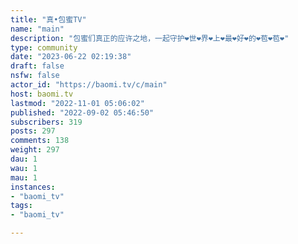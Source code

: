 ```yaml
---
title: "真•包蜜TV" 
name: "main"
description: "包蜜们真正的应许之地，一起守护❤️世❤️界❤️上❤️最❤️好❤️的❤️苞❤️苞❤️"
type: community
date: "2023-06-22 02:19:38"
draft: false
nsfw: false
actor_id: "https://baomi.tv/c/main"
host: baomi.tv
lastmod: "2022-11-01 05:06:02"
published: "2022-09-02 05:46:50"
subscribers: 319
posts: 297
comments: 138
weight: 297
dau: 1
wau: 1
mau: 1
instances:
- "baomi_tv"
tags: 
- "baomi_tv"

---
```

